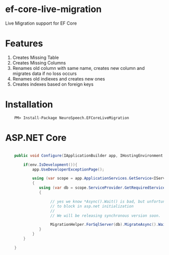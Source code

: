 # ef-core-live-migration
Live Migration support for EF Core

# Features

1. Creates Missing Table
2. Creates Missing Columns
3. Renames old column with same name, creates new column and migrates data if no loss occurs
4. Renames old indiexes and creates new ones
5. Creates indexes based on foreign keys

# Installation

```
	PM> Install-Package NeuroSpeech.EFCoreLiveMigration
```

# ASP.NET Core

```c#

	public void Configure(IApplicationBuilder app, IHostingEnvironment env){

		if(env.IsDevelopment()){
			app.UseDeveloperExceptionPage();

			using (var scope = app.ApplicationServices.GetService<IServiceScopeFactory>().CreateScope())
            {
               using (var db = scope.ServiceProvider.GetRequiredService<AppModelContext>())
               {

				   	// yes we know *Async().Wait() is bad, but unfortunately there is no way
				   	// to block in asp.net initialization
					//
					// We will be releasing synchronous version soon.

				   	MigrationHelper.ForSqlServer(db).MigrateAsync().Wait();
               }
            }
		}

	}

```
